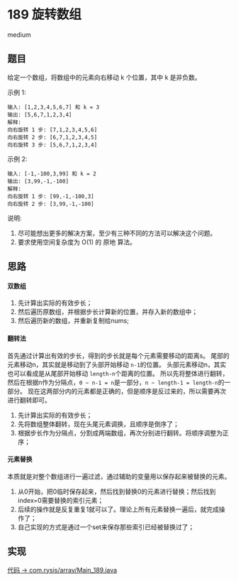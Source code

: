 # 189 旋转数组

medium

## 题目

给定一个数组，将数组中的元素向右移动 k 个位置，其中 k 是非负数。

示例 1:
```
输入: [1,2,3,4,5,6,7] 和 k = 3
输出: [5,6,7,1,2,3,4]
解释:
向右旋转 1 步: [7,1,2,3,4,5,6]
向右旋转 2 步: [6,7,1,2,3,4,5]
向右旋转 3 步: [5,6,7,1,2,3,4]
```

示例 2:
```
输入: [-1,-100,3,99] 和 k = 2
输出: [3,99,-1,-100]
解释: 
向右旋转 1 步: [99,-1,-100,3]
向右旋转 2 步: [3,99,-1,-100]
```

说明:
1. 尽可能想出更多的解决方案，至少有三种不同的方法可以解决这个问题。
2. 要求使用空间复杂度为 O(1) 的 原地 算法。

## 思路

#### 双数组

1. 先计算出实际的有效步长；
2. 然后遍历原数组，并根据步长计算新的位置，并存入新的数组中；
3. 然后遍历新的数组，并重新复制给nums;

#### 翻转法

首先通过计算出有效的步长，得到的步长就是每个元素需要移动的距离s。
尾部的元素移动n，其实就是移动到了头部开始移动 `n-1`的位置。
头部元素移动n，其实也可以看成是从尾部开始移动 `length-n`个距离的位置。
所以先将整体进行翻转，然后在根据n作为分隔点，`0 ~ n-1 = n`是一部分，`n ~ length-1 = length-n`的一部分。
现在这两部分内的元素都是正确的，但是顺序是反过来的，所以需要再次进行翻转即可。

1. 先计算出实际的有效步长；
2. 先将数组整体翻转，现在头尾元素调换，且顺序是倒序了；
3. 根据步长作为分隔点，分割成两端数组，再次分别进行翻转。将顺序调整为正序；

#### 元素替换

本质就是对整个数组进行一遍过滤，通过辅助的变量用以保存起来被替换的元素。

1. 从0开始，把0临时保存起来，然后找到替换0的元素进行替换；然后找到index=0需要替换的索引元素；
2. 后续的操作就是反复重复1就可以了。理论上所有元素替换一遍后，就完成操作了；
3. 自己实现的方式是通过一个set来保存那些索引已经被替换过了；

## 实现

[代码 -> com.rysis/array/Main_189.java](../../src/com/rysis/array/Main_189.java)